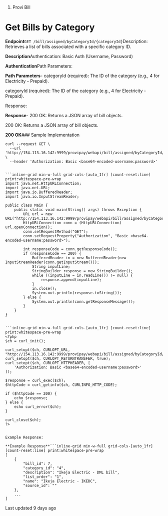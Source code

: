 1. Provi Bill

# Get Bills by Category

**Endpoint**`GET /bill/assigned/byCategoryId/{categoryId}`Description: Retrieves a list of bills associated with a specific category ID.

**Description**Authentication: Basic Auth (Username, Password)

**Authentication**Path Parameters:

**Path Parameters**- categoryId (required): The ID of the category (e.g., 4 for Electricity - Prepaid).

categoryId (required): The ID of the category (e.g., 4 for Electricity - Prepaid).

Response:

**Response**- 200 OK: Returns a JSON array of bill objects.

200 OK: Returns a JSON array of bill objects.

**200 OK**### Sample Implementation

```inline-grid min-w-full grid-cols-[auto_1fr] [count-reset:line] print:whitespace-pre-wrap whitespace-pre-wrap
curl --request GET \
  --url 'http://154.113.16.142:9999/provipay/webapi/bill/assigned/byCategoryId/4' \
  --header 'Authorization: Basic <base64-encoded-username:password>'


```inline-grid min-w-full grid-cols-[auto_1fr] [count-reset:line] print:whitespace-pre-wrap
import java.net.HttpURLConnection;
import java.net.URL;
import java.io.BufferedReader;
import java.io.InputStreamReader;

public class Main {
    public static void main(String[] args) throws Exception {
        URL url = new URL("http://154.113.16.142:9999/provipay/webapi/bill/assigned/byCategoryId/4");
        HttpURLConnection conn = (HttpURLConnection) url.openConnection();
        conn.setRequestMethod("GET");
        conn.setRequestProperty("Authorization", "Basic <base64-encoded-username:password>");

        int responseCode = conn.getResponseCode();
        if (responseCode == 200) {
            BufferedReader in = new BufferedReader(new InputStreamReader(conn.getInputStream()));
            String inputLine;
            StringBuilder response = new StringBuilder();
            while ((inputLine = in.readLine()) != null) {
                response.append(inputLine);
            }
            in.close();
            System.out.println(response.toString());
        } else {
            System.out.println(conn.getResponseMessage());
        }
    }
}


```inline-grid min-w-full grid-cols-[auto_1fr] [count-reset:line] print:whitespace-pre-wrap
<?php
$ch = curl_init();

curl_setopt($ch, CURLOPT_URL, "http://154.113.16.142:9999/provipay/webapi/bill/assigned/byCategoryId/4");
curl_setopt($ch, CURLOPT_RETURNTRANSFER, true);
curl_setopt($ch, CURLOPT_HTTPHEADER, [
    'Authorization: Basic <base64-encoded-username:password>'
]);

$response = curl_exec($ch);
$httpCode = curl_getinfo($ch, CURLINFO_HTTP_CODE);

if ($httpCode == 200) {
    echo $response;
} else {
    echo curl_error($ch);
}

curl_close($ch);
?>


Example Response:

**Example Response**```inline-grid min-w-full grid-cols-[auto_1fr] [count-reset:line] print:whitespace-pre-wrap
[
    {
        "bill_id": 7,
        "category_id": "4",
        "description": "Ikeja Electric - DML bill",
        "list_order": "1",
        "name": "Ikeja Electric - IKEDC",
        "source_id": ""
    },
    ...
]
```

Last updated 9 days ago